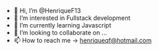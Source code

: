- 👋 Hi, I’m @HenriqueF13
- 👀 I’m interested in Fullstack development
- 🌱 I’m currently learning Javascript
- 💞️ I’m looking to collaborate on ...
- 📫 How to reach me -> henriqueqf@hotmail.com

<!---
HenriqueF13/HenriqueF13 is a ✨ special ✨ repository because its `README.md` (this file) appears on your GitHub profile.
You can click the Preview link to take a look at your changes.
--->
